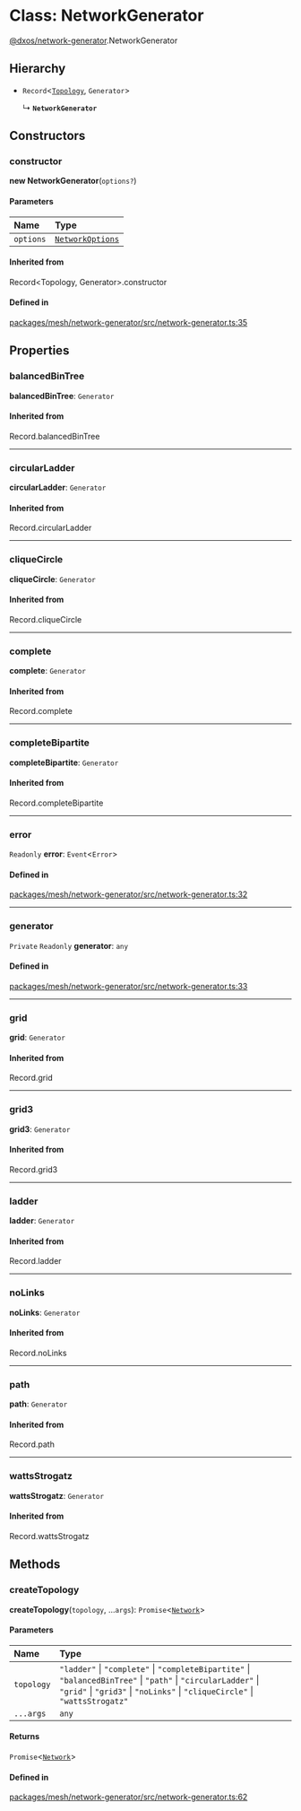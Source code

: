 # Class: NetworkGenerator

[@dxos/network-generator](../modules/dxos_network_generator.md).NetworkGenerator

## Hierarchy

- `Record`<[`Topology`](../types/dxos_network_generator.Topology.md), `Generator`\>

  ↳ **`NetworkGenerator`**

## Constructors

### constructor

**new NetworkGenerator**(`options?`)

#### Parameters

| Name | Type |
| :------ | :------ |
| `options` | [`NetworkOptions`](../interfaces/dxos_network_generator.NetworkOptions.md) |

#### Inherited from

Record<Topology, Generator\>.constructor

#### Defined in

[packages/mesh/network-generator/src/network-generator.ts:35](https://github.com/dxos/dxos/blob/main/packages/mesh/network-generator/src/network-generator.ts#L35)

## Properties

### balancedBinTree

 **balancedBinTree**: `Generator`

#### Inherited from

Record.balancedBinTree

___

### circularLadder

 **circularLadder**: `Generator`

#### Inherited from

Record.circularLadder

___

### cliqueCircle

 **cliqueCircle**: `Generator`

#### Inherited from

Record.cliqueCircle

___

### complete

 **complete**: `Generator`

#### Inherited from

Record.complete

___

### completeBipartite

 **completeBipartite**: `Generator`

#### Inherited from

Record.completeBipartite

___

### error

 `Readonly` **error**: `Event`<`Error`\>

#### Defined in

[packages/mesh/network-generator/src/network-generator.ts:32](https://github.com/dxos/dxos/blob/main/packages/mesh/network-generator/src/network-generator.ts#L32)

___

### generator

 `Private` `Readonly` **generator**: `any`

#### Defined in

[packages/mesh/network-generator/src/network-generator.ts:33](https://github.com/dxos/dxos/blob/main/packages/mesh/network-generator/src/network-generator.ts#L33)

___

### grid

 **grid**: `Generator`

#### Inherited from

Record.grid

___

### grid3

 **grid3**: `Generator`

#### Inherited from

Record.grid3

___

### ladder

 **ladder**: `Generator`

#### Inherited from

Record.ladder

___

### noLinks

 **noLinks**: `Generator`

#### Inherited from

Record.noLinks

___

### path

 **path**: `Generator`

#### Inherited from

Record.path

___

### wattsStrogatz

 **wattsStrogatz**: `Generator`

#### Inherited from

Record.wattsStrogatz

## Methods

### createTopology

**createTopology**(`topology`, ...`args`): `Promise`<[`Network`](dxos_network_generator.Network.md)\>

#### Parameters

| Name | Type |
| :------ | :------ |
| `topology` | ``"ladder"`` \| ``"complete"`` \| ``"completeBipartite"`` \| ``"balancedBinTree"`` \| ``"path"`` \| ``"circularLadder"`` \| ``"grid"`` \| ``"grid3"`` \| ``"noLinks"`` \| ``"cliqueCircle"`` \| ``"wattsStrogatz"`` |
| `...args` | `any` |

#### Returns

`Promise`<[`Network`](dxos_network_generator.Network.md)\>

#### Defined in

[packages/mesh/network-generator/src/network-generator.ts:62](https://github.com/dxos/dxos/blob/main/packages/mesh/network-generator/src/network-generator.ts#L62)
